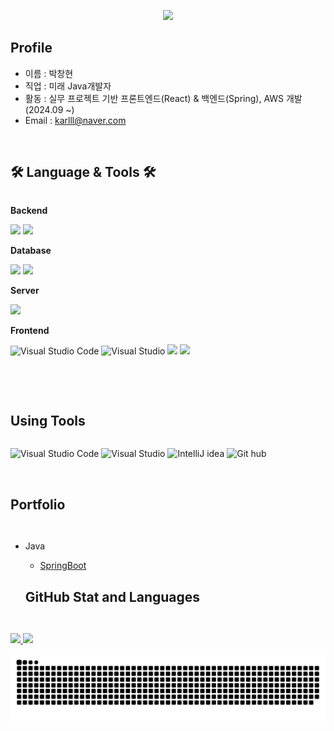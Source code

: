 <p align='center'>
  <a href="https://github.com/ch9729">
    <img src="https://capsule-render.vercel.app/api?type=venom&height=270&color=gradient&text=ChangHyun's%20Lecture%20Repository%&fontColor=005174&fontSize=40&animation=blinking"/>
  </a>
</p>

## Profile
- 이름 : 박창현
- 직업 : 미래 Java개발자
- 활동 : 실무 프로젝트 기반 프론트엔드(React) & 백엔드(Spring), AWS 개발 (2024.09 ~)
- Email : karlll@naver.com


</br>

## 🛠 Language & Tools 🛠
<div style="display:flex; flex-direction:column; align-items:flex-start;">
    <!-- Backend -->
    <p><strong>Backend</strong></p>
    <div>
        <img src="https://img.shields.io/badge/Java-007396?style=for-the-badge&logo=Java&logoColor=white"> 
        <img src="https://img.shields.io/badge/Spring Boot-6DB33F?style=for-the-badge&logo=spring boot&logoColor=white"> 
    </div>
    <!-- Database -->
    <p><strong>Database</strong></p>
    <div>
        <img src="https://img.shields.io/badge/oracle-F80000?style=for-the-badge&logo=oracle&logoColor=white"> 
        <img src="https://img.shields.io/badge/mysql-4479A1?style=for-the-badge&logo=mysql&logoColor=white"> 
    </div>
    <!-- Server -->
    <p><strong>Server</strong></p>
    <div>
        <img src="https://img.shields.io/badge/apache tomcat-F8DC75?style=for-the-badge&logo=apachetomcat&logoColor=black">
    </div>
    <!-- Frontend -->
    <p><strong>Frontend</strong></p>
    <div>
        <img src="https://img.shields.io/badge/html5-E34F26?style=flat-square&logo=html5&logoColor=white" title="Visual Studio Code"> 
        <img src="https://img.shields.io/badge/css-1572B6?style=flat-square&logo=css3&logoColor=white"  title="Visual Studio"> 
        <img src="https://img.shields.io/badge/javascript-F7DF1E?style=flat-square&logo=javascript&logoColor=black"> 
        <img src="https://img.shields.io/badge/bootstrap-7952B3?style=flat-square&logo=bootstrap&logoColor=white">
    </div>
  
<br><br>

## Using Tools
<p align='left'>
    <img height="40" src="https://img.icons8.com/?size=100&id=9OGIyU8hrxW5&format=png&color=000000" title="Visual Studio Code">
    <img height="40" src="https://img.icons8.com/?size=100&id=y7WGoWNuIWac&format=png&color=000000" title="Visual Studio">
    <img height="40" src="https://img.icons8.com/?size=100&id=61466&format=png&color=000000" title="IntelliJ idea">
    <img height="40" src="https://img.icons8.com/?size=100&id=E2KVOMc77Geo&format=png&color=000000" title="Git hub">
    <br><br>

## Portfolio
- Java
    - [SpringBoot](https://github.com/ch9729/basic-springboot-2024)

  ## GitHub Stat and Languages
<p align='center'>
  <a href="https://github.com/ch9729">
    <img src="https://github-readme-stats.vercel.app/api?username=ch9729&theme=onelight&show_icons=true"/>
    <img src="https://github-readme-stats.vercel.app/api/top-langs/?username=ch9729&theme=onelight&layout=compact"/>
  </a>
</p>
<img src="https://raw.githubusercontent.com/Platane/snk/output/github-contribution-grid-snake.svg" />




<!--
**ch9729/ch9729** is a ✨ _special_ ✨ repository because its `README.md` (this file) appears on your GitHub profile.

Here are some ideas to get you started:

- 🔭 I’m currently working on ...
- 🌱 I’m currently learning ...
- 👯 I’m looking to collaborate on ...
- 🤔 I’m looking for help with ...
- 💬 Ask me about ...
- 📫 How to reach me: ...
- 😄 Pronouns: ...
- ⚡ Fun fact: ...
-->
